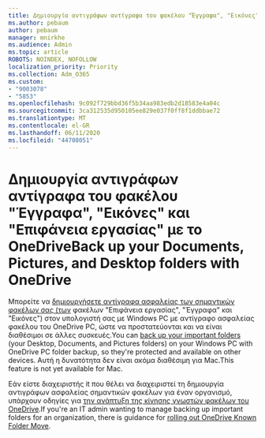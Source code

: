 ```yaml
---
title: Δημιουργία αντιγράφων αντίγραφα του φακέλου "Έγγραφα", "Εικόνες" και "Επιφάνεια εργασίας" με το OneDrive
ms.author: pebaum
author: pebaum
manager: mnirkhe
ms.audience: Admin
ms.topic: article
ROBOTS: NOINDEX, NOFOLLOW
localization_priority: Priority
ms.collection: Adm_O365
ms.custom:
- "9003078"
- "5853"
ms.openlocfilehash: 9c092f729bbd36f5b34aa983edb2d18583e4a04c
ms.sourcegitcommit: 3ca312535d950105ee829e037f0ff8f1ddbbae72
ms.translationtype: MT
ms.contentlocale: el-GR
ms.lasthandoff: 06/11/2020
ms.locfileid: "44708051"
---
```

# <a name="back-up-your-documents-pictures-and-desktop-folders-with-onedrive"></a><span data-ttu-id="14e1e-102">Δημιουργία αντιγράφων αντίγραφα του φακέλου "Έγγραφα", "Εικόνες" και "Επιφάνεια εργασίας" με το OneDrive</span><span class="sxs-lookup"><span data-stu-id="14e1e-102">Back up your Documents, Pictures, and Desktop folders with OneDrive</span></span>

<span data-ttu-id="14e1e-103">Μπορείτε να [δημιουργήσετε αντίγραφα ασφαλείας των σημαντικών φακέλων σας (των](https://support.office.com/article/d61a7930-a6fb-4b95-b28a-6552e77c3057) φακέλων "Επιφάνεια εργασίας", "Έγγραφα" και "Εικόνες") στον υπολογιστή σας με Windows PC με αντίγραφο ασφαλείας φακέλου του OneDrive PC, ώστε να προστατεύονται και να είναι διαθέσιμοι σε άλλες συσκευές.</span><span class="sxs-lookup"><span data-stu-id="14e1e-103">You can [back up your important folders](https://support.office.com/article/d61a7930-a6fb-4b95-b28a-6552e77c3057)  (your Desktop, Documents, and Pictures folders) on your Windows PC with OneDrive PC folder backup, so they're protected and available on other devices.</span></span> <span data-ttu-id="14e1e-104">Αυτή η δυνατότητα δεν είναι ακόμα διαθέσιμη για Mac.</span><span class="sxs-lookup"><span data-stu-id="14e1e-104">This feature is not yet available for Mac.</span></span>  

<span data-ttu-id="14e1e-105">Εάν είστε διαχειριστής it που θέλει να διαχειριστεί τη δημιουργία αντιγράφων ασφαλείας σημαντικών φακέλων για έναν οργανισμό, υπάρχουν οδηγίες για [την ανάπτυξη της κίνησης γνωστών φακέλων του OneDrive](https://docs.microsoft.com/onedrive/redirect-known-folders).</span><span class="sxs-lookup"><span data-stu-id="14e1e-105">If you're an IT admin wanting to manage backing up important folders for an organization, there is guidance for [rolling out OneDrive Known Folder Move](https://docs.microsoft.com/onedrive/redirect-known-folders).</span></span>
